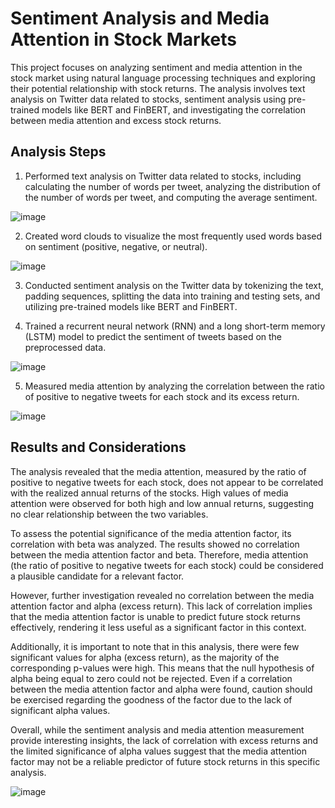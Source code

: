 # Sentiment Analysis and Media Attention in Stock Markets

This project focuses on analyzing sentiment and media attention in the stock market using natural language processing techniques and exploring their potential relationship with stock returns. The analysis involves text analysis on Twitter data related to stocks, sentiment analysis using pre-trained models like BERT and FinBERT, and investigating the correlation between media attention and excess stock returns.

## Analysis Steps

1. Performed text analysis on Twitter data related to stocks, including calculating the number of words per tweet, analyzing the distribution of the number of words per tweet, and computing the average sentiment.

![image](https://github.com/pitodb/Finance-Projects/assets/112696408/3b3c1813-a238-4489-8e46-375a8849645b)


2. Created word clouds to visualize the most frequently used words based on sentiment (positive, negative, or neutral).

![image](https://github.com/pitodb/Finance-Projects/assets/112696408/460c6fec-2130-4053-adae-38ef8761cc69)

3. Conducted sentiment analysis on the Twitter data by tokenizing the text, padding sequences, splitting the data into training and testing sets, and utilizing pre-trained models like BERT and FinBERT.


4. Trained a recurrent neural network (RNN) and a long short-term memory (LSTM) model to predict the sentiment of tweets based on the preprocessed data.

![image](https://github.com/pitodb/Finance-Projects/assets/112696408/6f4bd108-09ca-402f-80a5-5fd2e84299f2)

5. Measured media attention by analyzing the correlation between the ratio of positive to negative tweets for each stock and its excess return.

![image](https://github.com/pitodb/Finance-Projects/assets/112696408/b31ffc57-11b3-4780-96fd-6b094c0e0f28)

## Results and Considerations

The analysis revealed that the media attention, measured by the ratio of positive to negative tweets for each stock, does not appear to be correlated with the realized annual returns of the stocks. High values of media attention were observed for both high and low annual returns, suggesting no clear relationship between the two variables.

To assess the potential significance of the media attention factor, its correlation with beta was analyzed. The results showed no correlation between the media attention factor and beta. Therefore, media attention (the ratio of positive to negative tweets for each stock) could be considered a plausible candidate for a relevant factor.

However, further investigation revealed no correlation between the media attention factor and alpha (excess return). This lack of correlation implies that the media attention factor is unable to predict future stock returns effectively, rendering it less useful as a significant factor in this context.

Additionally, it is important to note that in this analysis, there were few significant values for alpha (excess return), as the majority of the corresponding p-values were high. This means that the null hypothesis of alpha being equal to zero could not be rejected. Even if a correlation between the media attention factor and alpha were found, caution should be exercised regarding the goodness of the factor due to the lack of significant alpha values.

Overall, while the sentiment analysis and media attention measurement provide interesting insights, the lack of correlation with excess returns and the limited significance of alpha values suggest that the media attention factor may not be a reliable predictor of future stock returns in this specific analysis.

![image](https://github.com/pitodb/Finance-Projects/assets/112696408/9f567523-1084-4c09-b90f-4ad0a3b997eb)
